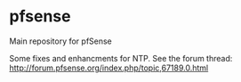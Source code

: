 pfsense
=======

Main repository for pfSense

Some fixes and enhancments for NTP. See the forum thread:
http://forum.pfsense.org/index.php/topic,67189.0.html
